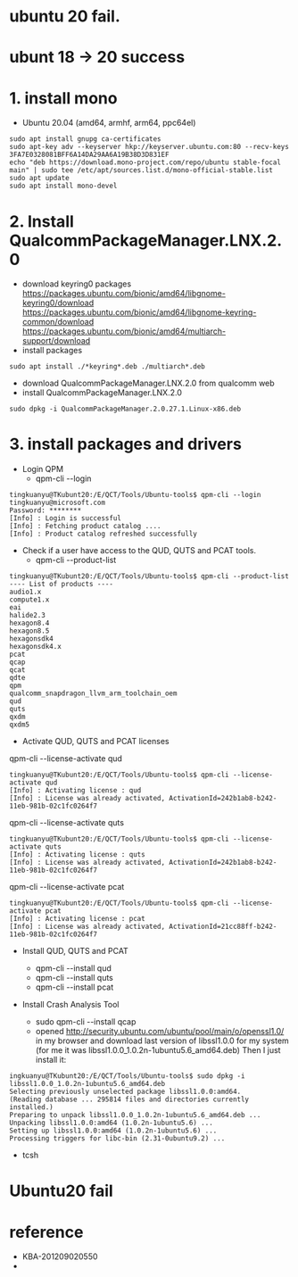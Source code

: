 
# ubuntu 20 fail.
# ubunt 18 -> 20 success


# 1. install mono
- Ubuntu 20.04 (amd64, armhf, arm64, ppc64el)
```
sudo apt install gnupg ca-certificates
sudo apt-key adv --keyserver hkp://keyserver.ubuntu.com:80 --recv-keys 3FA7E0328081BFF6A14DA29AA6A19B38D3D831EF
echo "deb https://download.mono-project.com/repo/ubuntu stable-focal main" | sudo tee /etc/apt/sources.list.d/mono-official-stable.list
sudo apt update
sudo apt install mono-devel
```

# 2. Install QualcommPackageManager.LNX.2.0
- download keyring0 packages
https://packages.ubuntu.com/bionic/amd64/libgnome-keyring0/download
https://packages.ubuntu.com/bionic/amd64/libgnome-keyring-common/download
https://packages.ubuntu.com/bionic/amd64/multiarch-support/download
- install packages
```
sudo apt install ./*keyring*.deb ./multiarch*.deb
```
- download QualcommPackageManager.LNX.2.0 from qualcomm web
- install QualcommPackageManager.LNX.2.0
```
sudo dpkg -i QualcommPackageManager.2.0.27.1.Linux-x86.deb
```

# 3. install packages and drivers
- Login QPM
  - qpm-cli --login <user-name>
```
tingkuanyu@TKubunt20:/E/QCT/Tools/Ubuntu-tools$ qpm-cli --login tingkuanyu@microsoft.com
Password: ********
[Info] : Login is successful
[Info] : Fetching product catalog ....
[Info] : Product catalog refreshed successfully
```
- Check if a user have access to the QUD, QUTS and PCAT tools.
  - qpm-cli --product-list
```
tingkuanyu@TKubunt20:/E/QCT/Tools/Ubuntu-tools$ qpm-cli --product-list
---- List of products ----
audio1.x
compute1.x
eai
halide2.3
hexagon8.4
hexagon8.5
hexagonsdk4
hexagonsdk4.x
pcat
qcap
qcat
qdte
qpm
qualcomm_snapdragon_llvm_arm_toolchain_oem
qud
quts
qxdm
qxdm5
```
- Activate QUD, QUTS and PCAT licenses

qpm-cli --license-activate qud
```
tingkuanyu@TKubunt20:/E/QCT/Tools/Ubuntu-tools$ qpm-cli --license-activate qud
[Info] : Activating license : qud
[Info] : License was already activated, ActivationId=242b1ab8-b242-11eb-981b-02c1fc0264f7
```
qpm-cli --license-activate quts
```
tingkuanyu@TKubunt20:/E/QCT/Tools/Ubuntu-tools$ qpm-cli --license-activate quts
[Info] : Activating license : quts
[Info] : License was already activated, ActivationId=242b1ab8-b242-11eb-981b-02c1fc0264f7
```
qpm-cli --license-activate pcat
```
tingkuanyu@TKubunt20:/E/QCT/Tools/Ubuntu-tools$ qpm-cli --license-activate pcat
[Info] : Activating license : pcat
[Info] : License was already activated, ActivationId=21cc88ff-b242-11eb-981b-02c1fc0264f7
```
- Install QUD, QUTS and PCAT
  - qpm-cli --install qud
  - qpm-cli --install quts
  - qpm-cli --install pcat

- Install Crash Analysis Tool
  - sudo qpm-cli --install qcap
  - opened http://security.ubuntu.com/ubuntu/pool/main/o/openssl1.0/ in my browser and download last version of libssl1.0.0 for my system (for me it was libssl1.0.0_1.0.2n-1ubuntu5.6_amd64.deb) Then I just install it:
```
ingkuanyu@TKubunt20:/E/QCT/Tools/Ubuntu-tools$ sudo dpkg -i libssl1.0.0_1.0.2n-1ubuntu5.6_amd64.deb
Selecting previously unselected package libssl1.0.0:amd64.
(Reading database ... 295814 files and directories currently installed.)
Preparing to unpack libssl1.0.0_1.0.2n-1ubuntu5.6_amd64.deb ...
Unpacking libssl1.0.0:amd64 (1.0.2n-1ubuntu5.6) ...
Setting up libssl1.0.0:amd64 (1.0.2n-1ubuntu5.6) ...
Processing triggers for libc-bin (2.31-0ubuntu9.2) ...
```
- tcsh

# Ubuntu20 fail

# reference
- KBA-201209020550
- 